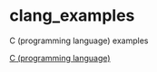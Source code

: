 # clang_examples
 C (programming language) examples

[C (programming language)](https://en.wikipedia.org/wiki/C_(programming_language))
